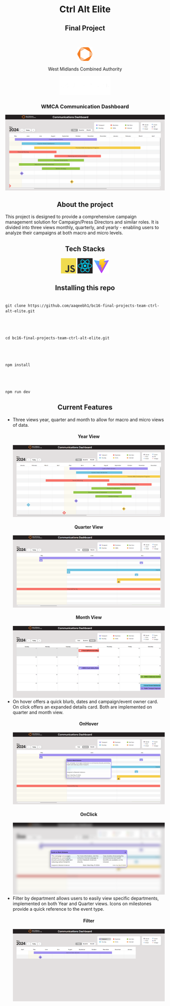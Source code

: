 <h1 align="center">Ctrl Alt Elite</h1>
<h2 align="center">Final Project</h2>
<br>
<p align="center"><img src="./README_Images/WMCALogo.svg" alt="drawing" style="width: 48px;" /></p>
<p align="center">West Midlands Combined Authority</p>
<p align="center"><img src="./README_Images/CtrlAltElite.png" alt="drawing" style="height: 60px;" /></p>
<h3 align="center"> WMCA Communication Dashboard </h3>
<a href="https://bc16-final-projects-team-ctrl-alt-elite.vercel.app/"><img src="./README_Images/Example.png" alt="Example Screenshot" /></a>
<h2 align="center">About the project</h2>
<p align="left"> 
This project is designed to provide a comprehensive campaign management solution 
for Campaign/Press Directors and similar roles. It is divided into three views monthly, 
quarterly, and yearly - enabling users to analyze their campaigns at both macro and micro levels.
</p>
<h2 align="center">Tech Stacks</h2>
<p align="center">
<img src="./README_Images/JS.png" alt="JS Logo" style="width: 48px;" />
<img src="./README_Images/React.png" alt="React Logo" style="width: 48px;" />
<img src="./README_Images/Vite.png" alt="Vite Logo" style="width: 48px;" />
</p>
<h2 align="center">Installing this repo</h2>
<p align="left">
<code>
git clone https://github.com/aaqeebh1/bc16-final-projects-team-ctrl-alt-elite.git
<br>
<br>
cd bc16-final-projects-team-ctrl-alt-elite.git
<br>
<br>
npm install
<br>
<br>
npm run dev
</code>
</p>
<h2 align="center">Current Features</h2>
<ul>
<li>Three views year, quarter and month
to allow for macro and micro views of data.
</li>
<h4 align="center">Year View</h4>
<img src="./README_Images/Year.png" alt="Year View Screenshot" />
<h4 align="center">Quarter View</h4>
<img src="./README_Images/Quarter.png" alt="Quarter View Screenshot" />
<h4 align="center">Month View</h4>
<img src="./README_Images/Month.png" alt="Month View Screenshot" />
<br>
<li> 
On hover offers a quick blurb, dates and campaign/event owner card.
On click offers an expanded details card. Both are implemented on quarter
and month view.
</li>
<h4 align="center">OnHover</h4>
<img src="./README_Images/OnHover.png" alt="OnHover Card" />
<h4 align="center">OnClick</h4>
<img src="./README_Images/OnClick.png" alt="OnClick Card" />
<br>
<li>
Filter by department allows users to easily view specific departments, implemented on both Year and Quarter views. 
Icons on milestones provide a quick reference to the event type.
</li>
<h4 align="center">Filter</h4>
<img src="./README_Images/Filter.png" alt="Example Screenshot" />
</ul>




